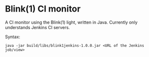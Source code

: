 # Blink(1) CI monitor
A CI monitor using the Blink(1) light, written in Java. Currently only understands Jenkins CI servers. 

Syntax:

`java -jar build/libs/blink1jenkins-1.0.0.jar <URL of the Jenkins job/view>`
